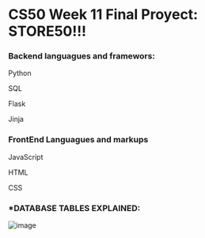 
<h1>CS50 Week 11 Final Proyect: STORE50!!!</h1>
<h3>Backend languagues and framewors:</h3>
<p>Python </p>
<p>SQL </p>
<p>Flask </p>
<p>Jinja </p>
<h3>FrontEnd Languagues and markups</h3>
<p>JavaScript </p>
<p>HTML </p>
<p>CSS </p>

<h3>*DATABASE TABLES EXPLAINED:</h3>



![image](https://user-images.githubusercontent.com/114787259/224226878-1f4c807f-abed-45c2-9902-f7a9a3116e77.png)
